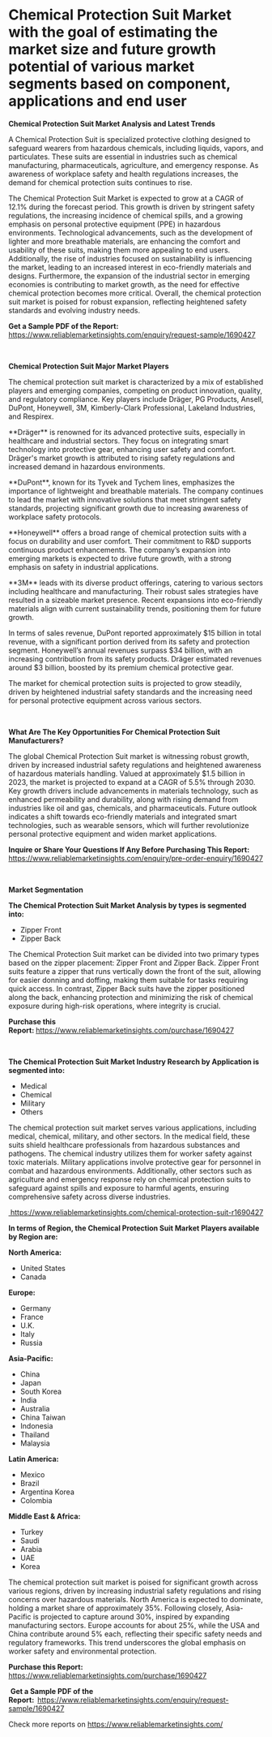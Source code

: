 <p><h1>Chemical Protection Suit Market with the goal of estimating the market size and future growth potential of various market segments based on component, applications and end user</h1></p><p><strong>Chemical Protection Suit Market Analysis and Latest Trends</strong></p>
<p><p>A Chemical Protection Suit is specialized protective clothing designed to safeguard wearers from hazardous chemicals, including liquids, vapors, and particulates. These suits are essential in industries such as chemical manufacturing, pharmaceuticals, agriculture, and emergency response. As awareness of workplace safety and health regulations increases, the demand for chemical protection suits continues to rise. </p><p>The Chemical Protection Suit Market is expected to grow at a CAGR of 12.1% during the forecast period. This growth is driven by stringent safety regulations, the increasing incidence of chemical spills, and a growing emphasis on personal protective equipment (PPE) in hazardous environments. Technological advancements, such as the development of lighter and more breathable materials, are enhancing the comfort and usability of these suits, making them more appealing to end users. Additionally, the rise of industries focused on sustainability is influencing the market, leading to an increased interest in eco-friendly materials and designs. Furthermore, the expansion of the industrial sector in emerging economies is contributing to market growth, as the need for effective chemical protection becomes more critical. Overall, the chemical protection suit market is poised for robust expansion, reflecting heightened safety standards and evolving industry needs.</p></p>
<p><strong>Get a Sample PDF of the Report:&nbsp;</strong> <a href="https://www.reliablemarketinsights.com/enquiry/request-sample/1690427?utm_campaign=2885&utm_medium=2&utm_source=Github&utm_content=ia&utm_term=05042025&utm_id=chemical-protection-suit">https://www.reliablemarketinsights.com/enquiry/request-sample/1690427</a></p>
<p>&nbsp;</p>
<p><strong>Chemical Protection Suit Major Market Players</strong></p>
<p><p>The chemical protection suit market is characterized by a mix of established players and emerging companies, competing on product innovation, quality, and regulatory compliance. Key players include Dräger, PG Products, Ansell, DuPont, Honeywell, 3M, Kimberly-Clark Professional, Lakeland Industries, and Respirex.</p><p>**Dräger** is renowned for its advanced protective suits, especially in healthcare and industrial sectors. They focus on integrating smart technology into protective gear, enhancing user safety and comfort. Dräger's market growth is attributed to rising safety regulations and increased demand in hazardous environments.</p><p>**DuPont**, known for its Tyvek and Tychem lines, emphasizes the importance of lightweight and breathable materials. The company continues to lead the market with innovative solutions that meet stringent safety standards, projecting significant growth due to increasing awareness of workplace safety protocols.</p><p>**Honeywell** offers a broad range of chemical protection suits with a focus on durability and user comfort. Their commitment to R&D supports continuous product enhancements. The company’s expansion into emerging markets is expected to drive future growth, with a strong emphasis on safety in industrial applications.</p><p>**3M** leads with its diverse product offerings, catering to various sectors including healthcare and manufacturing. Their robust sales strategies have resulted in a sizeable market presence. Recent expansions into eco-friendly materials align with current sustainability trends, positioning them for future growth.</p><p>In terms of sales revenue, DuPont reported approximately $15 billion in total revenue, with a significant portion derived from its safety and protection segment. Honeywell’s annual revenues surpass $34 billion, with an increasing contribution from its safety products. Dräger estimated revenues around $3 billion, boosted by its premium chemical protective gear.</p><p>The market for chemical protection suits is projected to grow steadily, driven by heightened industrial safety standards and the increasing need for personal protective equipment across various sectors.</p></p>
<p>&nbsp;</p>
<p><strong>What Are The Key Opportunities For Chemical Protection Suit Manufacturers?</strong></p>
<p><p>The global Chemical Protection Suit market is witnessing robust growth, driven by increased industrial safety regulations and heightened awareness of hazardous materials handling. Valued at approximately $1.5 billion in 2023, the market is projected to expand at a CAGR of 5.5% through 2030. Key growth drivers include advancements in materials technology, such as enhanced permeability and durability, along with rising demand from industries like oil and gas, chemicals, and pharmaceuticals. Future outlook indicates a shift towards eco-friendly materials and integrated smart technologies, such as wearable sensors, which will further revolutionize personal protective equipment and widen market applications.</p></p>
<p><strong>Inquire or Share Your Questions If Any Before Purchasing This Report:</strong> <a href="https://www.reliablemarketinsights.com/enquiry/pre-order-enquiry/1690427?utm_campaign=2885&utm_medium=2&utm_source=Github&utm_content=ia&utm_term=05042025&utm_id=chemical-protection-suit">https://www.reliablemarketinsights.com/enquiry/pre-order-enquiry/1690427</a></p>
<p>&nbsp;</p>
<p><strong>Market Segmentation</strong></p>
<p><strong>The Chemical Protection Suit Market Analysis by types is segmented into:</strong></p>
<p><ul><li>Zipper Front</li><li>Zipper Back</li></ul></p>
<p><p>The Chemical Protection Suit market can be divided into two primary types based on the zipper placement: Zipper Front and Zipper Back. Zipper Front suits feature a zipper that runs vertically down the front of the suit, allowing for easier donning and doffing, making them suitable for tasks requiring quick access. In contrast, Zipper Back suits have the zipper positioned along the back, enhancing protection and minimizing the risk of chemical exposure during high-risk operations, where integrity is crucial.</p></p>
<p><strong>Purchase this Report:&nbsp;</strong><a href="https://www.reliablemarketinsights.com/purchase/1690427?utm_campaign=2885&utm_medium=2&utm_source=Github&utm_content=ia&utm_term=05042025&utm_id=chemical-protection-suit">https://www.reliablemarketinsights.com/purchase/1690427</a></p>
<p>&nbsp;</p>
<p><strong>The Chemical Protection Suit Market Industry Research by Application is segmented into:</strong></p>
<p><ul><li>Medical</li><li>Chemical</li><li>Military</li><li>Others</li></ul></p>
<p><p>The chemical protection suit market serves various applications, including medical, chemical, military, and other sectors. In the medical field, these suits shield healthcare professionals from hazardous substances and pathogens. The chemical industry utilizes them for worker safety against toxic materials. Military applications involve protective gear for personnel in combat and hazardous environments. Additionally, other sectors such as agriculture and emergency response rely on chemical protection suits to safeguard against spills and exposure to harmful agents, ensuring comprehensive safety across diverse industries.</p></p>
<p><a href="https://www.reliablemarketinsights.com/chemical-protection-suit-r1690427?utm_campaign=2885&utm_medium=2&utm_source=Github&utm_content=ia&utm_term=05042025&utm_id=chemical-protection-suit">&nbsp;https://www.reliablemarketinsights.com/chemical-protection-suit-r1690427</a></p>
<p><strong>In terms of Region, the Chemical Protection Suit Market Players available by Region are:</strong></p>
<p>
    <p> <strong> North America: </strong>
        <ul>
            <li>United States</li>
            <li>Canada</li>
        </ul>
        </p> 
    <p> <strong> Europe: </strong>
        <ul>
            <li>Germany</li>
            <li>France</li>
            <li>U.K.</li>
            <li>Italy</li>
            <li>Russia</li>
        </ul>
        </p> 
    <p> <strong> Asia-Pacific: </strong>
        <ul>
            <li>China</li>
            <li>Japan</li>
            <li>South Korea</li>
            <li>India</li>
            <li>Australia</li>
            <li>China Taiwan</li>
            <li>Indonesia</li>
            <li>Thailand</li>
            <li>Malaysia</li>
        </ul>
        </p> 
    <p> <strong> Latin America: </strong>
        <ul>
            <li>Mexico</li>
            <li>Brazil</li>
            <li>Argentina Korea</li>
            <li>Colombia</li>
        </ul>
        </p> 
    <p> <strong> Middle East & Africa: </strong>
        <ul>
            <li>Turkey</li>
            <li>Saudi</li>
            <li>Arabia</li>
            <li>UAE</li>
            <li>Korea</li>
        </ul>
    </p>
    </p>
<p><p>The chemical protection suit market is poised for significant growth across various regions, driven by increasing industrial safety regulations and rising concerns over hazardous materials. North America is expected to dominate, holding a market share of approximately 35%. Following closely, Asia-Pacific is projected to capture around 30%, inspired by expanding manufacturing sectors. Europe accounts for about 25%, while the USA and China contribute around 5% each, reflecting their specific safety needs and regulatory frameworks. This trend underscores the global emphasis on worker safety and environmental protection.</p></p>
<p><strong>Purchase this Report: </strong><a href="https://www.reliablemarketinsights.com/purchase/1690427?utm_campaign=2885&utm_medium=2&utm_source=Github&utm_content=ia&utm_term=05042025&utm_id=chemical-protection-suit">https://www.reliablemarketinsights.com/purchase/1690427</a></p>
<p>&nbsp;<strong>Get a Sample PDF of the Report:&nbsp;&nbsp;</strong><a href="https://www.reliablemarketinsights.com/enquiry/request-sample/1690427?utm_campaign=2885&utm_medium=2&utm_source=Github&utm_content=ia&utm_term=05042025&utm_id=chemical-protection-suit">https://www.reliablemarketinsights.com/enquiry/request-sample/1690427</a></p>
<p><strong></strong></p>
<p>Check more reports on <a href="https://www.reliablemarketinsights.com/?utm_campaign=2885&utm_medium=2&utm_source=Github&utm_content=ia&utm_term=05042025&utm_id=chemical-protection-suit">https://www.reliablemarketinsights.com/</a></p>